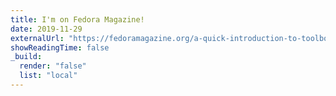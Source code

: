 ```yaml
---
title: I'm on Fedora Magazine! 
date: 2019-11-29
externalUrl: "https://fedoramagazine.org/a-quick-introduction-to-toolbox-on-fedora/"
showReadingTime: false
_build:
  render: "false"
  list: "local"
---
```

